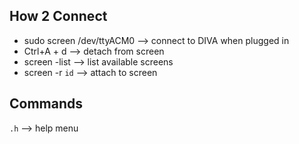 ## How 2 Connect
- sudo screen /dev/ttyACM0 --> connect to DIVA when plugged in
- Ctrl+A + d --> detach from screen
- screen -list --> list available screens
- screen -r `id` --> attach to screen

## Commands
`.h` --> help menu


